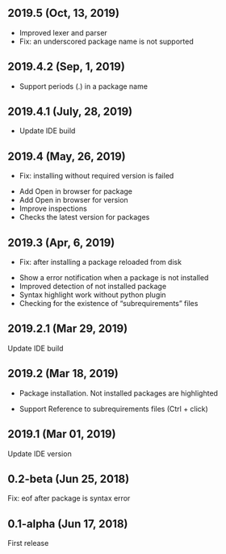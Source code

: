 ## 2019.5 (Oct, 13, 2019)

* Improved lexer and parser
* Fix: an underscored package name is not supported

## 2019.4.2 (Sep, 1, 2019)

* Support periods (.) in a package name

## 2019.4.1 (July, 28, 2019)

* Update IDE build

## 2019.4 (May, 26, 2019)

* Fix: installing without required version is failed
+ Add Open in browser for package
+ Add Open in browser for version
+ Improve inspections
+ Checks the latest version for packages

## 2019.3 (Apr, 6, 2019)

* Fix: after installing a package reloaded from disk
+ Show a error notification when a package is not installed
+ Improved detection of not installed package
+ Syntax highlight work without python plugin
+ Checking for the existence of “subrequirements” files

## 2019.2.1 (Mar 29, 2019)

Update IDE build

## 2019.2 (Mar 18, 2019)

+ Package installation. Not installed packages are highlighted

+ Support Reference to subrequirements files (Ctrl + click)


## 2019.1 (Mar 01, 2019)

Update IDE version

## 0.2-beta (Jun 25, 2018)

Fix: eof after package is syntax error

## 0.1-alpha (Jun 17, 2018)

First release
